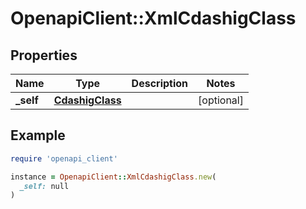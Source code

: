 # OpenapiClient::XmlCdashigClass

## Properties

| Name | Type | Description | Notes |
| ---- | ---- | ----------- | ----- |
| **_self** | [**CdashigClass**](CdashigClass.md) |  | [optional] |

## Example

```ruby
require 'openapi_client'

instance = OpenapiClient::XmlCdashigClass.new(
  _self: null
)
```

